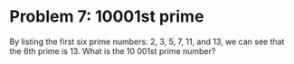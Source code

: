 # Problem 7: 10001st prime
By listing the first six prime numbers: 2, 3, 5, 7, 11, and 13, we can
see that the 6th prime is 13. What is the 10 001st prime number?
